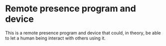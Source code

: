 # Remote presence program and device
This is a remote presence program and device that could, in theory, be able to let a human being interact with others using it.
